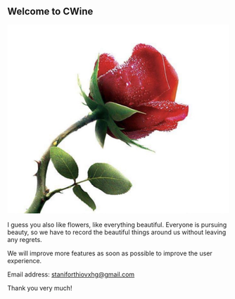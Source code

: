 ## Welcome to CWine

![Image](1024.png)

I guess you also like flowers, like everything beautiful. 
Everyone is pursuing beauty, 
so we have to record the beautiful things around us without leaving any regrets.

We will improve more features as soon as possible to improve the user experience.

Email address: staniforthiovxhg@gmail.com

Thank you very much!

